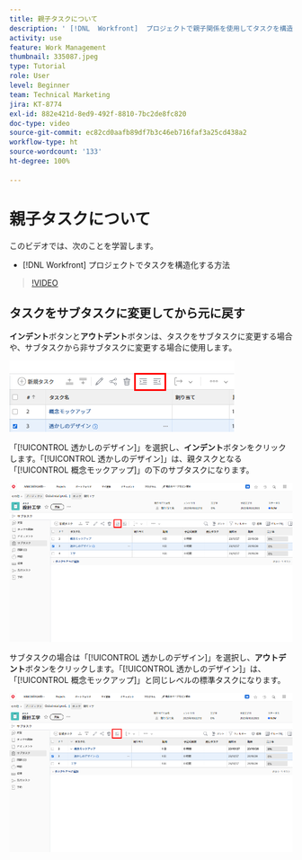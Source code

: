 ```yaml
---
title: 親子タスクについて
description: ' [!DNL  Workfront]  プロジェクトで親子関係を使用してタスクを構造化する方法について説明します。'
activity: use
feature: Work Management
thumbnail: 335087.jpeg
type: Tutorial
role: User
level: Beginner
team: Technical Marketing
jira: KT-8774
exl-id: 882e421d-8ed9-492f-8810-7bc2de8fc820
doc-type: video
source-git-commit: ec82cd0aafb89df7b3c46eb716faf3a25cd438a2
workflow-type: ht
source-wordcount: '133'
ht-degree: 100%

---
```


# 親子タスクについて

このビデオでは、次のことを学習します。

* [!DNL Workfront] プロジェクトでタスクを構造化する方法

>[!VIDEO](https://video.tv.adobe.com/v/335087/?quality=12&learn=on)


## タスクをサブタスクに変更してから元に戻す

**インデント**&#x200B;ボタンと&#x200B;**アウトデント**&#x200B;ボタンは、タスクをサブタスクに変更する場合や、サブタスクから非サブタスクに変更する場合に使用します。

![インデントボタンとアウトデントボタンの画像。](assets/indent-and-outdent.png)

「[!UICONTROL 透かしのデザイン]」を選択し、**インデント**&#x200B;ボタンをクリックします。「[!UICONTROL 透かしのデザイン]」は、親タスクとなる「[!UICONTROL 概念モックアップ]」の下のサブタスクになります。

![インデントボタンを使用した画像。](assets/indent.png)

サブタスクの場合は「[!UICONTROL 透かしのデザイン]」を選択し、**アウトデント**&#x200B;ボタンをクリックします。「[!UICONTROL 透かしのデザイン]」は、「[!UICONTROL 概念モックアップ]」と同じレベルの標準タスクになります。

![アウトデントボタンを使用した画像。](assets/outdent.png)

